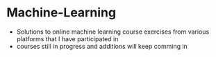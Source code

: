 # Machine-Learning

- Solutions to online machine learning course exercises from various platforms that I have participated in
- courses still in progress and additions will keep comming in
